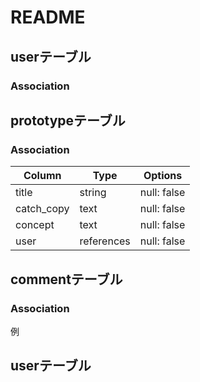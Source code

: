 # README


## userテーブル
### Association

## prototypeテーブル
### Association
| Column      | Type       | Options                        |
| ------      | ---------- | ------------------------------ |
| title       | string     | null: false                    |
| catch_copy  | text       | null: false                    |
| concept     | text       | null: false                    |
| user        | references | null: false                    |

## commentテーブル
### Association

例
## userテーブル
